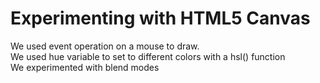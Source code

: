 <h1>Experimenting with HTML5 Canvas</h1>

We used event operation on a mouse to draw.<br />
We used hue variable to set to different colors with a hsl() function<br />
We experimented with blend modes<br />


